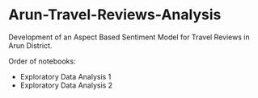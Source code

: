 # Arun-Travel-Reviews-Analysis
Development of an Aspect Based Sentiment Model for Travel Reviews in Arun District.

Order of notebooks:

* Exploratory Data Analysis 1
* Exploratory Data Analysis 2


